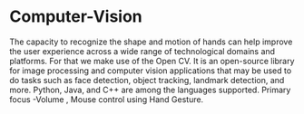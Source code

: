 # Computer-Vision
The capacity to recognize the shape and motion of hands can help improve the user experience across a wide range of technological domains and platforms. For that we make use of the Open CV. It is an open-source library for image processing and computer vision applications that may be used to do tasks such as face detection, object tracking, landmark detection, and more. Python, Java, and C++ are among the languages supported. Primary focus -Volume , Mouse control using Hand Gesture.
